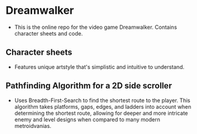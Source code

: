 # Dreamwalker
- This is the online repo for the video game Dreamwalker. Contains character sheets and code.

## Character sheets
- Features unique artstyle that's simplistic and intuitive to understand.

## Pathfinding Algorithm for a 2D side scroller
- Uses Breadth-First-Search to find the shortest route to the player. This algorithm takes platforms, gaps, edges, and ladders into account when determining the shortest route, allowing for deeper and more intricate enemy and level designs when compared to many modern metroidvanias.
